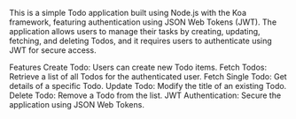 This is a simple Todo application built using Node.js with the Koa framework, featuring authentication using JSON Web Tokens (JWT).
The application allows users to manage their tasks by creating, updating, fetching, and deleting Todos, and it requires users to authenticate using JWT for secure access.


Features
Create Todo: Users can create new Todo items.
Fetch Todos: Retrieve a list of all Todos for the authenticated user.
Fetch Single Todo: Get details of a specific Todo.
Update Todo: Modify the title of an existing Todo.
Delete Todo: Remove a Todo from the list.
JWT Authentication: Secure the application using JSON Web Tokens.
